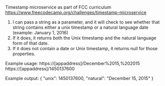 Timestamp microservice as part of FCC curriculum
https://www.freecodecamp.org/challenges/timestamp-microservice

1) I can pass a string as a parameter, and it will check to see whether that string contains either a unix timestamp or a natural language date (example: January 1, 2016)
2) If it does, it returns both the Unix timestamp and the natural language form of that date.
3) If it does not contain a date or Unix timestamp, it returns null for those properties.

Example usage:
https://[appaddress]/December%2015,%202015
https://[appaddress]/1450137600

Example output:
{ "unix": 1450137600, "natural": "December 15, 2015" }
